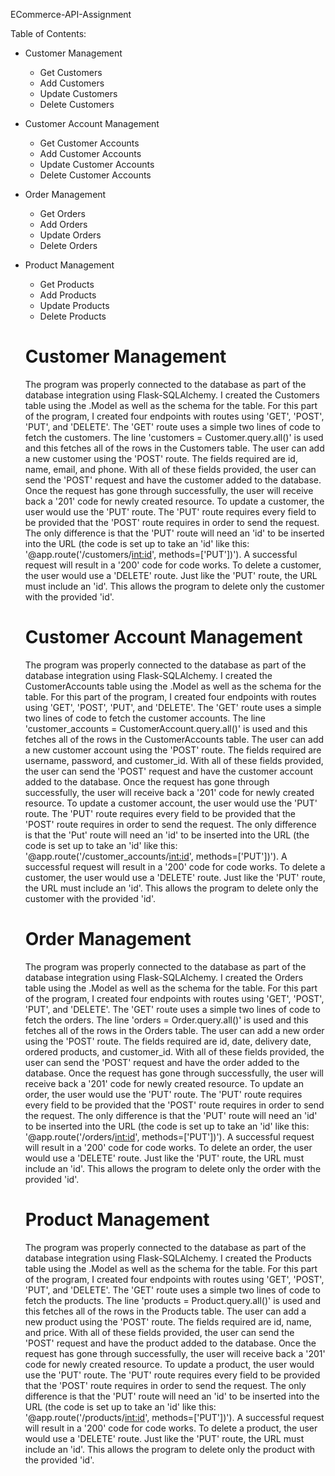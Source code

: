 ECommerce-API-Assignment

Table of Contents:
- Customer Management
    - Get Customers
    - Add Customers
    - Update Customers
    - Delete Customers
- Customer Account Management
    - Get Customer Accounts
    - Add Customer Accounts
    - Update Customer Accounts
    - Delete Customer Accounts
- Order Management
    - Get Orders
    - Add Orders
    - Update Orders
    - Delete Orders
- Product Management
    - Get Products
    - Add Products
    - Update Products
    - Delete Products
 
  # Customer Management #
  
  The program was properly connected to the database as part of the database integration using Flask-SQLAlchemy. I created the Customers table using the .Model as well as the schema for
  the table. For this part of the program, I created four endpoints with routes using 'GET', 'POST', 'PUT', and 'DELETE'. The 'GET' route uses a simple two lines of code to fetch the
  customers. The line 'customers = Customer.query.all()' is used and this fetches all of the rows in the Customers table. The user can add a new customer using the 'POST' route. The
  fields required are id, name, email, and phone. With all of these fields provided, the user can send the 'POST' request and have the customer added to the database. Once the request
  has gone through successfully, the user will receive back a '201' code for newly created resource. To update a customer, the user would use the 'PUT' route. The 'PUT' route requires
  every field to be provided that the 'POST' route requires in order to send the request. The only difference is that the 'PUT' route will need an 'id' to be inserted into the URL
  (the code is set up to take an 'id' like this: '@app.route('/customers/<int:id>', methods=['PUT'])'). A successful request will result in a '200' code for code works. To delete a
  customer, the user would use a 'DELETE' route. Just like the 'PUT' route, the URL must include an 'id'. This allows the program to delete only the customer with the provided 'id'.
  
  # Customer Account Management #
  
  The program was properly connected to the database as part of the database integration using Flask-SQLAlchemy. I created the CustomerAccounts table using the .Model as well as the
  schema for the table. For this part of the program, I created four endpoints with routes using 'GET', 'POST', 'PUT', and 'DELETE'. The 'GET' route uses a simple two lines of code to
  fetch the customer accounts. The line 'customer_accounts = CustomerAccount.query.all()' is used and this fetches all of the rows in the CustomerAccounts table. The user can add a new
  customer account using the 'POST' route. The fields required are username, password, and customer_id. With all of these fields provided, the user can send the 'POST' request and have
  the customer account added to the database. Once the request has gone through successfully, the user will receive back a '201' code for newly created resource. To update a customer
  account, the user would use the 'PUT' route. The 'PUT' route requires every field to be provided that the 'POST' route requires in order to send the request. The only difference is
  that the 'Put' route will need an 'id' to be inserted into the URL (the code is set up to take an 'id' like this: '@app.route('/customer_accounts/<int:id>', methods=['PUT'])'). A
  successful request will result in a '200' code for code works. To delete a customer, the user would use a 'DELETE' route. Just like the 'PUT' route, the URL must include an 'id'. This
  allows the program to delete only the customer with the provided 'id'.
  
  # Order Management #
  
  The program was properly connected to the database as part of the database integration using Flask-SQLAlchemy. I created the Orders table using the .Model as well as the schema for
  the table. For this part of the program, I created four endpoints with routes using 'GET', 'POST', 'PUT', and 'DELETE'. The 'GET' route uses a simple two lines of code to fetch the
  orders. The line 'orders = Order.query.all()' is used and this fetches all of the rows in the Orders table. The user can add a new order using the 'POST' route. The
  fields required are id, date, delivery date, ordered products, and customer_id. With all of these fields provided, the user can send the 'POST' request and have the order added to
  the database. Once the request has gone through successfully, the user will receive back a '201' code for newly created resource. To update an order, the user would use the 'PUT'
  route. The 'PUT' route requires every field to be provided that the 'POST' route requires in order to send the request. The only difference is that the 'PUT' route will need an 'id'
  to be inserted into the URL (the code is set up to take an 'id' like this: '@app.route('/orders/<int:id>', methods=['PUT'])'). A successful request will result in a '200' code for
  code works. To delete an order, the user would use a 'DELETE' route. Just like the 'PUT' route, the URL must include an 'id'. This allows the program to delete only the order with
  the provided 'id'.
  
  # Product Management #
  
  The program was properly connected to the database as part of the database integration using Flask-SQLAlchemy. I created the Products table using the .Model as well as the schema for
  the table. For this part of the program, I created four endpoints with routes using 'GET', 'POST', 'PUT', and 'DELETE'. The 'GET' route uses a simple two lines of code to fetch the
  products. The line 'products = Product.query.all()' is used and this fetches all of the rows in the Products table. The user can add a new product using the 'POST' route. The
  fields required are id, name, and price. With all of these fields provided, the user can send the 'POST' request and have the product added to the database. Once the request has gone
  through successfully, the user will receive back a '201' code for newly created resource. To update a product, the user would use the 'PUT' route. The 'PUT' route requires every field
  to be provided that the 'POST' route requires in order to send the request. The only difference is that the 'PUT' route will need an 'id' to be inserted into the URL (the code is set
  up to take an 'id' like this: '@app.route('/products/<int:id>', methods=['PUT'])'). A successful request will result in a '200' code for code works. To delete a product, the user
  would use a 'DELETE' route. Just like the 'PUT' route, the URL must include an 'id'. This allows the program to delete only the product with the provided 'id'.
